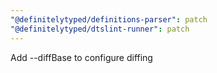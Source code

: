 ```yaml
---
"@definitelytyped/definitions-parser": patch
"@definitelytyped/dtslint-runner": patch
---
```


Add --diffBase to configure diffing
